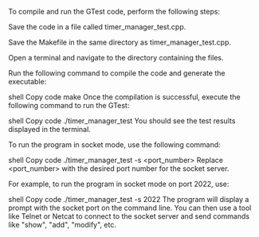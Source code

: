 To compile and run the GTest code, perform the following steps:

Save the code in a file called timer_manager_test.cpp.

Save the Makefile in the same directory as timer_manager_test.cpp.

Open a terminal and navigate to the directory containing the files.

Run the following command to compile the code and generate the executable:

shell
Copy code
make
Once the compilation is successful, execute the following command to run the GTest:

shell
Copy code
./timer_manager_test
You should see the test results displayed in the terminal.

To run the program in socket mode, use the following command:

shell
Copy code
./timer_manager_test -s <port_number>
Replace <port_number> with the desired port number for the socket server.

For example, to run the program in socket mode on port 2022, use:

shell
Copy code
./timer_manager_test -s 2022
The program will display a prompt with the socket port on the command line. You can then use a tool like Telnet or Netcat to connect to the socket server and send commands like "show", "add", "modify", etc.